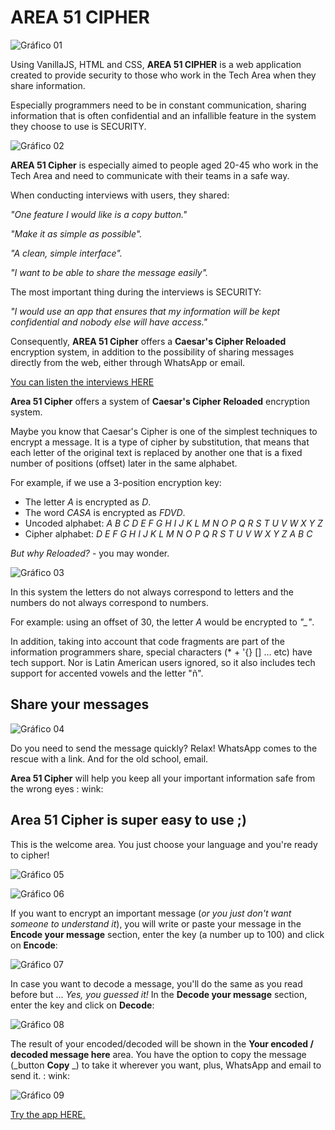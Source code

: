 ﻿# AREA 51 CIPHER

![Gráfico 01](https://github.com/frankynztein/LIM009-Cipher/blob/master/images/readme-images/Readme-img-01.png)


Using VanillaJS, HTML and CSS, **AREA 51 CIPHER** is a web application created to provide security to those who work in the Tech Area when they share information.

Especially programmers need to be in constant communication, sharing information that is often confidential and an infallible feature in the system they choose to use is SECURITY.

![Gráfico 02](https://github.com/frankynztein/LIM009-Cipher/blob/master/images/readme-images/Readme-img-02.png)


**AREA 51 Cipher** is especially aimed to people aged 20-45 who work in the Tech Area and need to communicate with their teams in a safe way.


When conducting interviews with users, they shared:

*"One feature I would like is a copy button."*

*"Make it as simple as possible".*

*"A clean, simple interface".*

*"I want to be able to share the message easily".*


The most important thing during the interviews is SECURITY:

*"I would use an app that ensures that my information will be kept confidential and nobody else will have access."*


Consequently, **AREA 51 Cipher** offers a **Caesar's Cipher Reloaded** encryption system, in addition to the possibility of sharing messages directly from the web, either through WhatsApp or email.

[You can listen the interviews HERE](https://drive.google.com/drive/folders/1802L6TP0h8Kr1qmDMhn2ZvQaK7cuVpXr?usp=sharing)

**Area 51 Cipher** offers a system of **Caesar's Cipher Reloaded** encryption system.

Maybe you know that Caesar's Cipher is one of the simplest techniques to encrypt a message. It is a type of cipher by substitution, that means that each letter of the original text is replaced by another one that is a fixed number of positions (offset) later in the same alphabet.

For example, if we use a 3-position encryption key:

- The letter *A* is encrypted as *D*.
- The word *CASA* ​​is encrypted as *FDVD*.
- Uncoded alphabet: *A B C D E F G H I J K L M N O P Q R S T U V W X Y Z*
- Cipher alphabet: *D E F G H I J K L M N O P Q R S T U V W X Y Z A B C*


*But why Reloaded?* - you may wonder.

![Gráfico 03](https://github.com/frankynztein/LIM009-Cipher/blob/master/images/readme-images/Readme-img-03.png)


In this system the letters do not always correspond to letters and the numbers do not always correspond to numbers.

For example: using an offset of 30, the letter *A* would be encrypted to *"_"*.

In addition, taking into account that code fragments are part of the information programmers share, special characters (* + '{} [] ... etc) have tech support. Nor is Latin American users ignored, so it also includes tech support for accented vowels and the letter "ñ".

## Share your messages


![Gráfico 04](https://github.com/frankynztein/LIM009-Cipher/blob/master/images/readme-images/Readme-img-04.png)

Do you need to send the message quickly? Relax! WhatsApp comes to the rescue with a link.
And for the old school, email.

**Area 51 Cipher** will help you keep all your important information safe from the wrong eyes : wink:

## Area 51 Cipher is super easy to use ;)


This is the welcome area. You just choose your language and you're ready to cipher!

![Gráfico 05](https://github.com/frankynztein/LIM009-Cipher/blob/master/images/english/cipher01.jpg)

![Gráfico 06](https://github.com/frankynztein/LIM009-Cipher/blob/master/images/english/cipher02.jpg)


If you want to encrypt an important message (*or you just don't want someone to understand it*), you will write or paste your message in the **Encode your message** section, enter the key (a number up to 100) and click on **Encode**:

![Gráfico 07](https://github.com/frankynztein/LIM009-Cipher/blob/master/images/english/cipher03.jpg)


In case you want to decode a message, you'll do the same as you read before but ... *Yes, you guessed it!* In the **Decode your message** section, enter the key and click on **Decode**:

![Gráfico 08](https://github.com/frankynztein/LIM009-Cipher/blob/master/images/english/cipher04.jpg)



The result of your encoded/decoded will be shown in the **Your encoded / decoded message here** area. You have the option to copy the message (_button **Copy** _) to take it wherever you want, plus, WhatsApp and email to send it. : wink:

![Gráfico 09](https://github.com/frankynztein/LIM009-Cipher/blob/master/images/english/cipher05.jpg)

[Try the app HERE.](https://frankynztein.github.io/LIM009-Cipher/src)